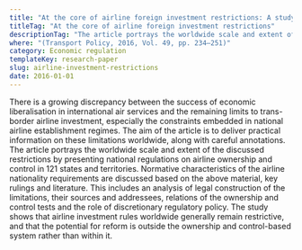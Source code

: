 ```yaml
---
title: "At the core of airline foreign investment restrictions: A study of 121 countries"
titleTag: "At the core of airline foreign investment restrictions"
descriptionTag: "The article portrays the worldwide scale and extent of airline investment restrictions by presenting national regulations on airline ownership and control in 121 states and territories"
where: "(Transport Policy, 2016, Vol. 49, pp. 234–251)"
category: Economic regulation
templateKey: research-paper
slug: airline-investment-restrictions
date: 2016-01-01
---
```


There is a growing discrepancy between the success of economic liberalisation in international air services and the remaining limits to trans-border airline investment, especially the constraints embedded in national airline establishment regimes. The aim of the article is to deliver practical information on these limitations worldwide, along with careful annotations. The article portrays the worldwide scale and extent of the discussed restrictions by presenting national regulations on airline ownership and control in 121 states and territories. Normative characteristics of the airline nationality requirements are discussed based on the above material, key rulings and literature. This includes an analysis of legal construction of the limitations, their sources and addressees, relations of the ownership and control tests and the role of discretionary regulatory policy. The study shows that airline investment rules worldwide generally remain restrictive, and that the potential for reform is outside the ownership and control-based system rather than within it.
